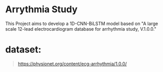 # Arrythmia Study
This Project aims to develop a 1D-CNN-BiLSTM model based on "A large scale 12-lead electrocardiogram database for arrhythmia study, V.1.0.0." 
# dataset:
> https://physionet.org/content/ecg-arrhythmia/1.0.0/
